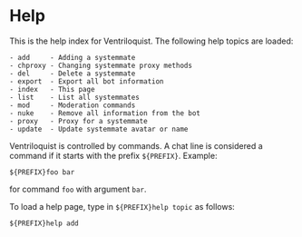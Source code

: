 # Help

This is the help index for Ventriloquist. The following help topics are loaded:

```
- add     - Adding a systemmate
- chproxy - Changing systemmate proxy methods
- del     - Delete a systemmate
- export  - Export all bot information
- index   - This page
- list    - List all systemmates
- mod     - Moderation commands
- nuke    - Remove all information from the bot
- proxy   - Proxy for a systemmate
- update  - Update systemmate avatar or name
```

Ventriloquist is controlled by commands. A chat line is considered a command if it starts with the prefix `${PREFIX}`. Example:

```
${PREFIX}foo bar
```

for command `foo` with argument `bar`.

To load a help page, type in `${PREFIX}help topic` as follows:

```
${PREFIX}help add
```
